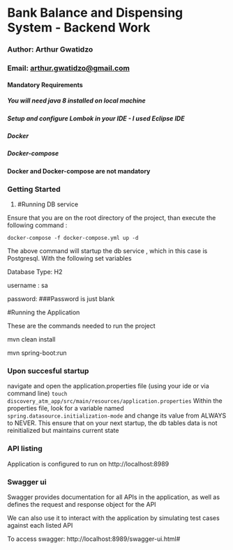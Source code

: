#  Bank Balance and Dispensing System - Backend Work

### Author: Arthur Gwatidzo
### Email:	arthur.gwatidzo@gmail.com

#### Mandatory Requirements
##### You will need java 8 installed on local machine
##### Setup and configure Lombok in your IDE - I used Eclipse IDE
##### Docker
##### Docker-compose
#### Docker and Docker-compose are not mandatory


### Getting Started

1. #Running DB service 

Ensure that you are on the root directory of the project, than execute the following command :
 
`docker-compose -f docker-compose.yml up -d`

The above command will startup the db service , which in this case is Postgresql. With the following set variables

Database Type: H2

username : sa
 
password: 
###Password is just blank



#Running the Application

These are the commands needed to run the project

mvn clean install

mvn spring-boot:run

### Upon succesful startup

navigate and open the application.properties file (using your ide or via command line)
`touch discovery_atm_app/src/main/resources/application.properties`
Within the properties file, look for a variable named `spring.datasource.initialization-mode` and change its value from ALWAYS to NEVER. This ensure that on your next startup, the db tables data is not reinitialized but maintains current state

### API listing
Application is configured to run on http://localhost:8989

### Swagger ui
Swagger provides documentation for all APIs in the application, as well as defines the request and response object for the API

We can also use it to interact with the application by simulating test cases against each listed API

To access swagger: http://localhost:8989/swagger-ui.html#





